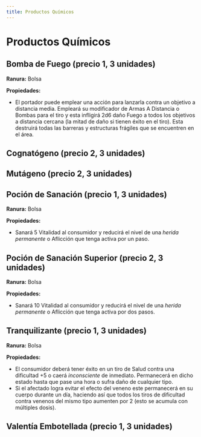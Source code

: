 ```yaml
---
title: Productos Químicos
---
```


# Productos Químicos

## Bomba de Fuego (precio 1, 3 unidades)

**Ranura:** Bolsa

**Propiedades:**

- El portador puede emplear una acción para lanzarla contra un objetivo a distancia media. Empleará su modificador de Armas A Distancia o Bombas para el tiro y esta infligirá 2d6 daño Fuego a todos los objetivos a distancia cercana (la mitad de daño si tienen éxito en el tiro). Esta destruirá todas las barreras y estructuras frágiles que se encuentren en el área.

## Cognatógeno (precio 2, 3 unidades)

## Mutágeno (precio 2, 3 unidades)

## Poción de Sanación (precio 1, 3 unidades)

**Ranura:** Bolsa

**Propiedades:**

- Sanará 5 Vitalidad al consumidor y reducirá el nivel de una *herida permanente* o Aflicción que tenga activa por un paso.

## Poción de Sanación Superior (precio 2, 3 unidades)

**Ranura:** Bolsa

**Propiedades:**

- Sanará 10 Vitalidad al consumidor y reducirá el nivel de una *herida permanente* o Aflicción que tenga activa por dos pasos. 

## Tranquilizante (precio 1, 3 unidades)

**Ranura:** Bolsa

**Propiedades:**

- El consumidor deberá tener éxito en un tiro de Salud contra una dificultad +5 o caerá *inconsciente* de inmediato. Permanecerá en dicho estado hasta que pase una hora o sufra daño de cualquier tipo. 
- Si el afectado logra evitar el efecto del veneno este permanecerá en su cuerpo durante un día, haciendo así que todos los tiros de dificultad contra venenos del mismo tipo aumenten por 2 (esto se acumula con múltiples dosis).

## Valentía Embotellada (precio 1, 3 unidades)